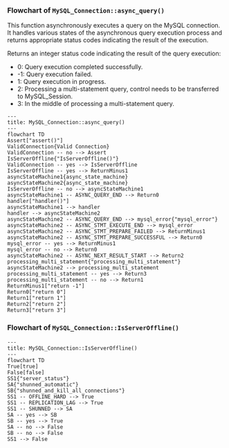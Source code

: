 ### Flowchart of `MySQL_Connection::async_query()`

This function asynchronously executes a query on the MySQL connection.  
It handles various states of the asynchronous query execution process and returns appropriate status codes indicating the result of the execution.

Returns an integer status code indicating the result of the query execution:
- 0: Query execution completed successfully.
- -1: Query execution failed.
- 1: Query execution in progress.
- 2: Processing a multi-statement query, control needs to be transferred to MySQL_Session.
- 3: In the middle of processing a multi-statement query.


```mermaid
---
title: MySQL_Connection::async_query()
---
flowchart TD
Assert["assert()"]
ValidConnection{Valid Connection}
ValidConnection -- no --> Assert
IsServerOffline{"IsServerOffline()"}
ValidConnection -- yes --> IsServerOffline
IsServerOffline -- yes --> ReturnMinus1
asyncStateMachine1{async_state_machine}
asyncStateMachine2{async_state_machine}
IsServerOffline -- no --> asyncStateMachine1
asyncStateMachine1 -- ASYNC_QUERY_END --> Return0
handler["handler()"]
asyncStateMachine1 --> handler
handler --> asyncStateMachine2
asyncStateMachine2 -- ASYNC_QUERY_END --> mysql_error{"mysql_error"}
asyncStateMachine2 -- ASYNC_STMT_EXECUTE_END --> mysql_error
asyncStateMachine2 -- ASYNC_STMT_PREPARE_FAILED --> ReturnMinus1
asyncStateMachine2 -- ASYNC_STMT_PREPARE_SUCCESSFUL --> Return0
mysql_error -- yes --> ReturnMinus1
mysql_error -- no --> Return0
asyncStateMachine2 -- ASYNC_NEXT_RESULT_START --> Return2
processing_multi_statement{"processing_multi_statement"}
asyncStateMachine2 --> processing_multi_statement
processing_multi_statement -- yes --> Return3
processing_multi_statement -- no --> Return1
ReturnMinus1["return -1"]
Return0["return 0"]
Return1["return 1"]
Return2["return 2"]
Return3["return 3"]
```

### Flowchart of `MySQL_Connection::IsServerOffline()`

```mermaid
---
title: MySQL_Connection::IsServerOffline()
---
flowchart TD
True[true]
False[false]
SS1{"server_status"}
SA{"shunned_automatic"}
SB{"shunned_and_kill_all_connections"}
SS1 -- OFFLINE_HARD --> True
SS1 -- REPLICATION_LAG --> True
SS1 -- SHUNNED --> SA
SA -- yes --> SB
SB -- yes --> True
SA -- no --> False
SB -- no --> False
SS1 --> False
```
